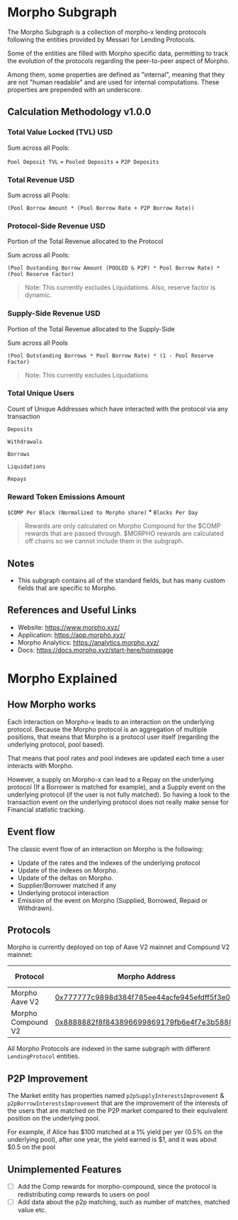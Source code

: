 # Morpho Subgraph

The Morpho Subgraph is a collection of morpho-x lending protocols following the entities provided by Messari for Lending Protocols.

Some of the entities are filled with Morpho specific data, permitting to track the evolution of the protocols regarding the peer-to-peer aspect of Morpho.

Among them, some properties are defined as "internal", meaning that they are not "human readable" and are used for internal computations. These properties are prepended with an underscore.

## Calculation Methodology v1.0.0

### Total Value Locked (TVL) USD

Sum across all Pools:

`Pool Deposit TVL` = `Pooled Deposits` + `P2P Deposits`

### Total Revenue USD

Sum across all Pools:

`(Pool Borrow Amount * (Pool Borrow Rate + P2P Borrow Rate))`

### Protocol-Side Revenue USD

Portion of the Total Revenue allocated to the Protocol

Sum across all Pools:

`(Pool Oustanding Borrow Amount (POOLED & P2P) * Pool Borrow Rate) * (Pool Reserve Factor)`

> Note: This currently excludes Liquidations. Also, reserve factor is dynamic.

### Supply-Side Revenue USD

Portion of the Total Revenue allocated to the Supply-Side

Sum across all Pools

`(Pool Outstanding Borrows * Pool Borrow Rate) * (1 - Pool Reserve Factor)`

> Note: This currently excludes Liquidations

### Total Unique Users

Count of Unique Addresses which have interacted with the protocol via any transaction

`Deposits`

`Withdrawals`

`Borrows`

`Liquidations`

`Repays`

### Reward Token Emissions Amount

`$COMP Per Block (Normalized to Morpho share)` \* `Blocks Per Day`

> Rewards are only calculated on Morpho Compound for the $COMP rewards that are passed through. $MORPHO rewards are calculated off chains so we cannot include them in the subgraph.

## Notes

- This subgraph contains all of the standard fields, but has many custom fields that are specific to Morpho.

## References and Useful Links

- Website: https://www.morpho.xyz/
- Application: https://app.morpho.xyz/
- Morpho Analytics: https://analytics.morpho.xyz/
- Docs: https://docs.morpho.xyz/start-here/homepage

# Morpho Explained

## How Morpho works

Each interaction on Morpho-x leads to an interaction on the underlying protocol. Because the Morpho protocol is an aggregation of multiple positions, that means that Morpho is a protocol user itself (regarding the underlying protocol, pool based).

That means that pool rates and pool indexes are updated each time a user interacts with Morpho.

However, a supply on Morpho-x can lead to a Repay on the underlying protocol (If a Borrower is matched for example), and a Supply event on the underlying protocol (if the user is not fully matched).
So having a look to the transaction event on the underlying protocol does not really make sense for Financial statistic tracking.

## Event flow

The classic event flow of an interaction on Morpho is the following:

- Update of the rates and the indexes of the underlying protocol
- Update of the indexes on Morpho.
- Update of the deltas on Morpho.
- Supplier/Borrower matched if any
- Underlying protocol interaction
- Emission of the event on Morpho (Supplied, Borrowed, Repaid or Withdrawn).

## Protocols

Morpho is currently deployed on top of Aave V2 mainnet and Compound V2 mainnet:

| Protocol           | Morpho Address                                                                                                        | Deployment block |
| ------------------ | --------------------------------------------------------------------------------------------------------------------- | ---------------- |
| Morpho Aave V2     | [0x777777c9898d384f785ee44acfe945efdff5f3e0](https://etherscan.io/address/0x777777c9898d384f785ee44acfe945efdff5f3e0) | 15383036         |
| Morpho Compound V2 | [0x8888882f8f843896699869179fb6e4f7e3b58888](https://etherscan.io/address/0x8888882f8f843896699869179fb6e4f7e3b58888) | 14860866         |

All Morpho Protocols are indexed in the same subgraph with different `LendingProtocol` entities.

## P2P Improvement

The Market entity has properties named `p2pSupplyInterestsImprovement` & `p2pBorrowInterestsImprovement` that are the improvement of the interests of the users that are matched on the P2P market compared to their equivalent position on the underlying pool.

For example, if Alice has $100 matched at a 1% yield per yer (0.5% on the underlying pool), after one year, the yield earned is $1, and it was about $0.5 on the pool

## Unimplemented Features

- [ ] Add the Comp rewards for morpho-compound, since the protocol is redistributing comp rewards to users on pool
- [ ] Add data about the p2p matching, such as number of matches, matched value etc.
